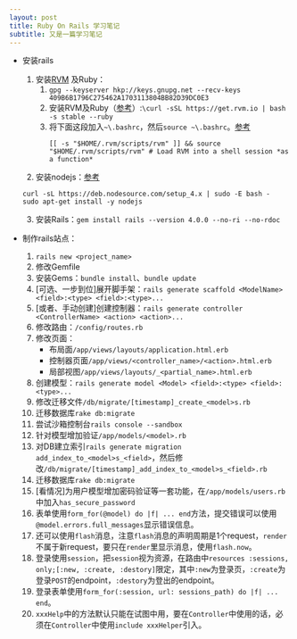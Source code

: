 ```yaml
---
layout: post
title: Ruby On Rails 学习笔记
subtitle: 又是一篇学习笔记
---
```


* 安装rails
    1. 安装[RVM](http://rvm.io) 及Ruby：
        1. `gpg --keyserver hkp://keys.gnupg.net --recv-keys 409B6B1796C275462A1703113804BB82D39DC0E3`
        2. 安装RVM及Ruby（[参考](http://rvm.io/rvm/install)）:`\curl -sSL https://get.rvm.io | bash -s stable --ruby`
        3. 将下面这段加入`~\.bashrc`，然后`source ~\.bashrc`。[参考](http://askubuntu.com/a/121075)
            ```
            [[ -s "$HOME/.rvm/scripts/rvm" ]] && source "$HOME/.rvm/scripts/rvm" # Load RVM into a shell session *as a function*
            ```
    2. 安装nodejs：[参考](https://nodejs.org/en/download/package-manager/#debian-and-ubuntu-based-linux-distributions)
    ```
    curl -sL https://deb.nodesource.com/setup_4.x | sudo -E bash -
    sudo apt-get install -y nodejs
    ```
    3. 安装Rails：`gem install rails --version 4.0.0 --no-ri --no-rdoc`

* 制作rails站点：
    1. `rails new <project_name>`
    2. 修改Gemfile
    3. 安装Gems：`bundle install`、`bundle update`
    4. [可选、一步到位]展开脚手架：`rails generate scaffold <ModelName> <field>:<type> <field>:<type>...`
    5. [或者、手动创建]创建控制器：`rails generate controller <ControllerName> <action> <action>...`
    6. 修改路由：`/config/routes.rb`
    7. 修改页面：
        * 布局面`/app/views/layouts/application.html.erb`
        * 控制器页面`/app/views/<controller_name>/<action>.html.erb`
        * 局部视图`/app/views/layouts/_<partial_name>.html.erb`
    8. 创建模型：`rails generate model <Model> <field>:<type> <field>:<type>...`
    9. 修改迁移文件`/db/migrate/[timestamp]_create_<model>s.rb`
    10. 迁移数据库`rake db:migrate`
    11. 尝试沙箱控制台`rails console --sandbox`
    12. 针对模型增加验证`/app/models/<model>.rb`
    13. 对DB建立索引`rails generate migration add_index_to_<model>s_<field>`，然后修改`/db/migrate/[timestamp]_add_index_to_<model>s_<field>.rb`
    14. 迁移数据库`rake db:migrate`
    15. [看情况]为用户模型增加密码验证等一套功能，在`/app/models/users.rb`中加入`has_secure_password`
    16. 表单使用`form_for(@model) do |f| ... end`方法，提交错误可以使用`@model.errors.full_messages`显示错误信息。
    17. 还可以使用`flash`消息，注意`flash`消息的声明周期是1个request，`render`不属于新request，要只在`render`里显示消息，使用`flash.now`。
    18. 登录使用`session`，把`session`视为资源，在路由中`resources :sessions, only;[:new, :create, :destory]`限定，其中`:new`为登录页，`:create`为登录`POST`的endpoint，`:destory`为登出的endpoint。
    19. 登录表单使用`form_for(:session, url: sessions_path) do |f| ... end`。
    20. `xxxHelp`中的方法默认只能在试图中用，要在`Controller`中使用的话，必须在`Controller`中使用`include xxxHelper`引入。
